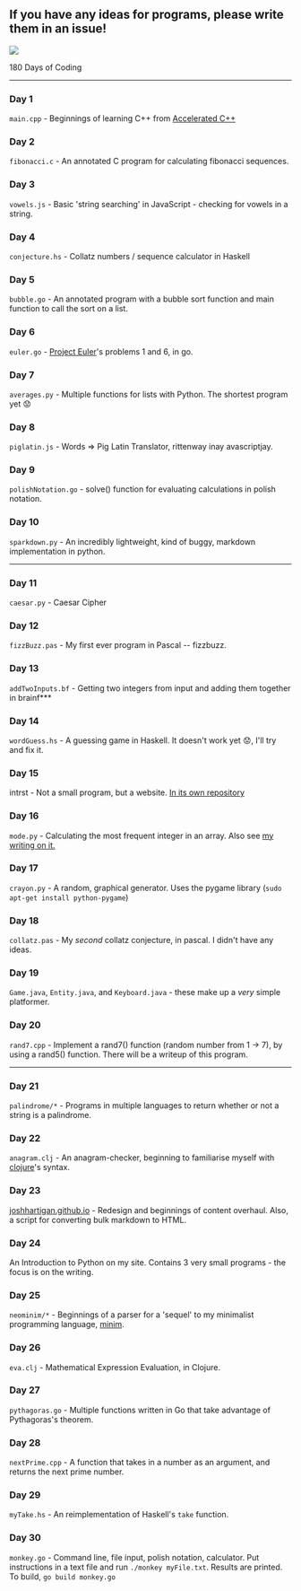 ## If you have any ideas for programs, please write them in an issue!

<img src="http://mathworld.wolfram.com/images/eps-gif/ArbelosAnnotated_1000.gif"/>

180 Days of Coding

---------------------------------------------------------------------------------------------

### Day 1
`main.cpp` - Beginnings of learning C++ from [Accelerated C++](http://www.amazon.co.uk/Accelerated-Practical-Programming-Example-Depth/dp/020170353X)

### Day 2
`fibonacci.c` - An annotated C program for calculating fibonacci sequences.

### Day 3
`vowels.js` - Basic 'string searching' in JavaScript - checking for vowels in a string.

### Day 4
`conjecture.hs` - Collatz numbers / sequence calculator in Haskell

### Day 5
`bubble.go` - An annotated program with a bubble sort function and main function to call the sort on a list.

### Day 6
`euler.go` - [Project Euler](http://www.projecteuler.net)'s problems 1 and 6, in go.

### Day 7
`averages.py` - Multiple functions for lists with Python. The shortest program yet :worried:

### Day 8
`piglatin.js` - Words => Pig Latin Translator, rittenway inay avascriptjay.

### Day 9
`polishNotation.go` - solve() function for evaluating calculations in polish notation.

### Day 10
`sparkdown.py` - An incredibly lightweight, kind of buggy, markdown implementation in python.

-----------------------------------------------------------------------------------------------

### Day 11
`caesar.py` - Caesar Cipher

### Day 12
`fizzBuzz.pas` - My first ever program in Pascal -- fizzbuzz.

### Day 13
`addTwoInputs.bf` - Getting two integers from input and adding them together in brainf\*\*\*

### Day 14
`wordGuess.hs` - A guessing game in Haskell. It doesn't work yet :worried:, I'll try and fix it.

### Day 15
intrst - Not a small program, but a website. [In its own repository](https://github.com/joshhartigan/intrst)

### Day 16
`mode.py` - Calculating the most frequent integer in an array. Also see [my writing on it.](https://github.com/joshhartigan/learn-programming/blob/master/Most%20Frequent%20Integer.md)

### Day 17
`crayon.py` - A random, graphical generator. Uses the pygame library (`sudo apt-get install python-pygame`)

### Day 18
`collatz.pas` - My *second* collatz conjecture, in pascal. I didn't have any ideas.

### Day 19
`Game.java`, `Entity.java`, and `Keyboard.java` - these make up a *very* simple platformer.

### Day 20
`rand7.cpp` - Implement a rand7() function (random number from 1 -> 7), by using a rand5() function. There will be a
writeup of this program.

-----------------------------------------------------------------------------------------------

### Day 21
`palindrome/*` - Programs in multiple languages to return whether or not a string is a palindrome.

### Day 22
`anagram.clj` - An anagram-checker, beginning to familiarise myself with [clojure](http://www.clojure.org/)'s syntax.

### Day 23
[joshhartigan.github.io](http://.joshhartigan.github.io/) - Redesign and beginnings of content overhaul. Also, a script for converting bulk markdown to HTML.

### Day 24
An Introduction to Python on my site. Contains 3 very small programs - the focus is on the writing.

### Day 25
`neominim/*` - Beginnings of a parser for a 'sequel' to my minimalist programming language, [minim](https://github.com/joshhartigan/minim).

### Day 26
`eva.clj` - Mathematical Expression Evaluation, in Clojure.

### Day 27
`pythagoras.go` - Multiple functions written in Go that take advantage of Pythagoras's theorem.

### Day 28
`nextPrime.cpp` - A function that takes in a number as an argument, and returns the next prime number.

### Day 29
`myTake.hs` - An reimplementation of Haskell's `take` function.

### Day 30
`monkey.go` - Command line, file input, polish notation, calculator. Put instructions in a text file and run `./monkey myFile.txt`. Results are printed. To build, `go build monkey.go`
